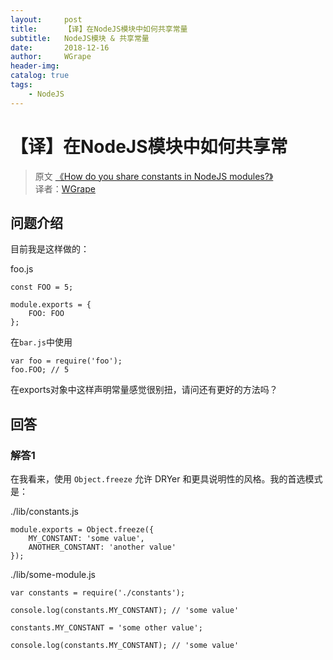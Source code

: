 ```yaml
---
layout:     post
title:      【译】在NodeJS模块中如何共享常量
subtitle:   NodeJS模块 & 共享常量
date:       2018-12-16
author:     WGrape
header-img: 
catalog: true
tags:
    - NodeJS
---
```


# 【译】在NodeJS模块中如何共享常

> 原文 [《How do you share constants in NodeJS modules?》](https://stackoverflow.com/questions/8595509/how-do-you-share-constants-in-nodejs-modules)<br/>
> 译者：[WGrape](https://github.com/WGrape)

## 问题介绍

目前我是这样做的：

foo.js

```
const FOO = 5;

module.exports = {
    FOO: FOO
};
```

在```bar.js```中使用

<b></b>
```
var foo = require('foo');
foo.FOO; // 5
```

在exports对象中这样声明常量感觉很别扭，请问还有更好的方法吗？

## 回答

### 解答1

在我看来，使用 ```Object.freeze``` 允许 DRYer 和更具说明性的风格。我的首选模式是：

./lib/constants.js
```
module.exports = Object.freeze({
    MY_CONSTANT: 'some value',
    ANOTHER_CONSTANT: 'another value'
});
```

./lib/some-module.js
```
var constants = require('./constants');

console.log(constants.MY_CONSTANT); // 'some value'

constants.MY_CONSTANT = 'some other value';

console.log(constants.MY_CONSTANT); // 'some value'
```

